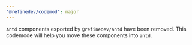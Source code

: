 ```yaml
---
"@refinedev/codemod": major
---
```


`Antd` components exported by `@refinedev/antd` have been removed. This codemode will help you move these components into `antd`.
